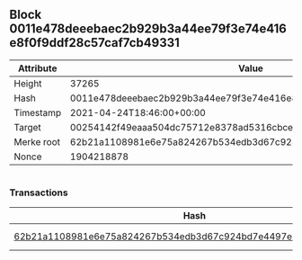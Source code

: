 ## Block 0011e478deeebaec2b929b3a44ee79f3e74e416e8f0f9ddf28c57caf7cb49331

Attribute | Value
--- | ---
Height | 37265
Hash | 0011e478deeebaec2b929b3a44ee79f3e74e416e8f0f9ddf28c57caf7cb49331
Timestamp | 2021-04-24T18:46:00+00:00
Target | 00254142f49eaaa504dc75712e8378ad5316cbcead634704b3734b6271167cc4
Merke root | 62b21a1108981e6e75a824267b534edb3d67c924bd7e4497e614cf95160e7e69
Nonce | 1904218878

```

```

### Transactions

Hash | Amount
--- | ---
[62b21a1108981e6e75a824267b534edb3d67c924bd7e4497e614cf95160e7e69](62b21a1108981e6e75a824267b534edb3d67c924bd7e4497e614cf95160e7e69.md) | 10.00000000 SKEPTI 
